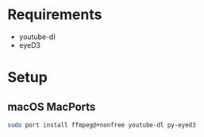 # Requirements

 * youtube-dl
 * eyeD3

# Setup

## macOS MacPorts

```bash
sudo port install ffmpeg@+nonfree youtube-dl py-eyed3
```